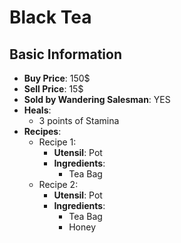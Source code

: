 # Black Tea

## Basic Information

- **Buy Price**: 150$
- **Sell Price**: 15$
- **Sold by Wandering Salesman**: YES
- **Heals**:
  - 3 points of Stamina
- **Recipes**:
  - Recipe 1:
    - **Utensil**: Pot
    - **Ingredients**:
      - Tea Bag
  - Recipe 2:
    - **Utensil**: Pot
    - **Ingredients**:
      - Tea Bag
      - Honey
